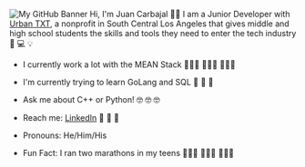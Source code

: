 ![My GitHub Banner](https://github.com/juancarbajaltxt/juancarbajaltxt/raw/master/GitHub-Banner.gif)
Hi, I'm Juan Carbajal 🙋🏽‍ I am a Junior Developer with [Urban TXT](https://exploringtech.org/home), a nonprofit in South Central Los Angeles that gives middle and high school students the skills and tools they need to enter the tech industry📱 💻 💡

- I currently work a lot with the MEAN Stack 👨🏽‍💻 👨🏽‍💻 👨🏽‍💻

- I'm currently trying to learn GoLang and SQL 🔬 🔬 🔬

- Ask me about C++ or Python! 🤓 🤓 🤓

- Reach me: [LinkedIn](https://www.linkedin.com/in/juancarbajal/) 👔 👔 👔

- Pronouns: He/Him/His

- Fun Fact: I ran two marathons in my teens 🏃🏽‍♂️ 🏃🏽‍♂️ 🏃🏽‍♂️
<!--
**juancarbajaltxt/juancarbajaltxt** is a ✨ _special_ ✨ repository because its `README.md` (this file) appears on your GitHub profile.

Here are some ideas to get you started:

- 🔭 I’m currently working on ...
- 🌱 I’m currently learning ...
- 👯 I’m looking to collaborate on ...
- 🤔 I’m looking for help with ...
- 💬 Ask me about ...
- 📫 How to reach me: ...
- 😄 Pronouns: ...
- ⚡ Fun fact: ...
-->
